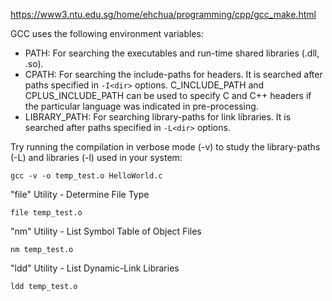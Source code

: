 https://www3.ntu.edu.sg/home/ehchua/programming/cpp/gcc_make.html

GCC uses the following environment variables:

* PATH: For searching the executables and run-time shared libraries (.dll, .so).
* CPATH: For searching the include-paths for headers. It is searched after paths specified in `-I<dir>` options. C_INCLUDE_PATH and CPLUS_INCLUDE_PATH can be used to specify C and C++ headers if the particular language was indicated in pre-processing.
* LIBRARY_PATH: For searching library-paths for link libraries. It is searched after paths specified in `-L<dir>` options.

Try running the compilation in verbose mode (-v) to study the library-paths (-L) and libraries (-l) used in your system:
```
gcc -v -o temp_test.o HelloWorld.c
```

"file" Utility - Determine File Type
```
file temp_test.o
```

"nm" Utility - List Symbol Table of Object Files
```
nm temp_test.o
```

"ldd" Utility - List Dynamic-Link Libraries
```
ldd temp_test.o
```